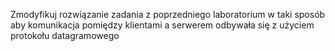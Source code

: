 Zmodyfikuj rozwiązanie zadania z poprzedniego laboratorium w taki sposób aby komunikacja pomiędzy klientami a serwerem odbywała się z użyciem protokołu datagramowego  